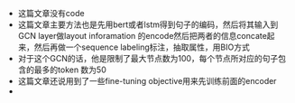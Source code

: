 - 这篇文章没有code
- 这篇文章主要方法也是先用bert或者lstm得到句子的编码，然后将其输入到GCN layer做layout inforamation 的encode然后把两者的信息concate起来，然后再做一个sequence labeling标注，抽取属性，用BIO方式
- 对于这个GCN的话，他是限制了最大节点数为100，每个节点所对应的句子包含的最多的token 数为50
- 这篇文章还说用到了一些fine-tuning objective用来先训练前面的encoder
-